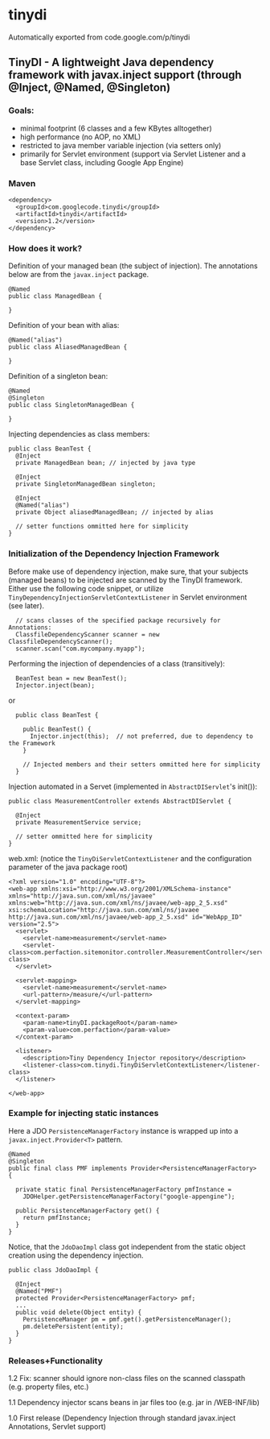 # tinydi
Automatically exported from code.google.com/p/tinydi

## TinyDI - A lightweight Java dependency framework with javax.inject support (through @Inject, @Named, @Singleton)
### Goals:
 *  minimal footprint (6 classes and a few KBytes alltogether)
 *  high performance (no AOP, no XML)
 *  restricted to java member variable injection (via setters only)
 *  primarily for Servlet environment (support via Servlet Listener and a base Servlet class, including Google App Engine) 

### Maven
```
<dependency>
  <groupId>com.googlecode.tinydi</groupId>
  <artifactId>tinydi</artifactId>
  <version>1.2</version>
</dependency>
```

### How does it work?
Definition of your managed bean (the subject of injection). The annotations below are from the `javax.inject` package.
```
@Named
public class ManagedBean {

}
```

Definition of your bean with alias: 
```
@Named("alias")
public class AliasedManagedBean {

}
```

Definition of a singleton bean: 
```
@Named
@Singleton
public class SingletonManagedBean {

}
```

Injecting dependencies as class members: 
```
public class BeanTest {
  @Inject 
  private ManagedBean bean; // injected by java type
  
  @Inject 
  private SingletonManagedBean singleton;
  
  @Inject
  @Named("alias")
  private Object aliasedManagedBean; // injected by alias

  // setter functions ommitted here for simplicity
}
```

### Initialization of the Dependency Injection Framework
Before make use of dependency injection, make sure, that your subjects (managed beans) to be injected are scanned by the TinyDI framework. Either use the following code snippet, or utilize `TinyDependencyInjectionServletContextListener` in Servlet environment (see later).
```
  // scans classes of the specified package recursively for Annotations:
  ClassfileDependencyScanner scanner = new ClassfileDependencyScanner();
  scanner.scan("com.mycompany.myapp"); 
```

Performing the injection of dependencies of a class (transitively):
```
  BeanTest bean = new BeanTest();
  Injector.inject(bean);
```

or
```
  public class BeanTest {

    public BeanTest() {
      Injector.inject(this);  // not preferred, due to dependency to the Framework
    }

    // Injected members and their setters ommitted here for simplicity    
  }
```

Injection automated in a Servet (implemented in `AbstractDIServlet`'s init()):
```
public class MeasurementController extends AbstractDIServlet {

  @Inject
  private MeasurementService service;

  // setter ommitted here for simplicity
}
```

web.xml: (notice the `TinyDiServletContextListener` and the configuration parameter of the java package root)
```
<?xml version="1.0" encoding="UTF-8"?>
<web-app xmlns:xsi="http://www.w3.org/2001/XMLSchema-instance" xmlns="http://java.sun.com/xml/ns/javaee" xmlns:web="http://java.sun.com/xml/ns/javaee/web-app_2_5.xsd" xsi:schemaLocation="http://java.sun.com/xml/ns/javaee http://java.sun.com/xml/ns/javaee/web-app_2_5.xsd" id="WebApp_ID" version="2.5">
  <servlet>
    <servlet-name>measurement</servlet-name>
    <servlet-class>com.perfaction.sitemonitor.controller.MeasurementController</servlet-class>
  </servlet>
  
  <servlet-mapping>
    <servlet-name>measurement</servlet-name>
    <url-pattern>/measure/</url-pattern>
  </servlet-mapping>
  
  <context-param>
    <param-name>tinyDI.packageRoot</param-name>
    <param-value>com.perfaction</param-value>
  </context-param>
    
  <listener>
    <description>Tiny Dependency Injector repository</description>
    <listener-class>com.tinydi.TinyDiServletContextListener</listener-class>
  </listener>

</web-app>
```

### Example for injecting static instances
Here a JDO `PersistenceManagerFactory` instance is wrapped up into a `javax.inject.Provider<T>` pattern. 
```
@Named
@Singleton
public final class PMF implements Provider<PersistenceManagerFactory> {
  
  private static final PersistenceManagerFactory pmfInstance =
    JDOHelper.getPersistenceManagerFactory("google-appengine");

  public PersistenceManagerFactory get() {
    return pmfInstance;
  }
} 
```

Notice, that the `JdoDaoImpl` class got independent from the static object creation using the dependency injection. 
```
public class JdoDaoImpl {

  @Inject
  @Named("PMF")
  protected Provider<PersistenceManagerFactory> pmf;
  ...
  public void delete(Object entity) {
    PersistenceManager pm = pmf.get().getPersistenceManager();
    pm.deletePersistent(entity);
  }
}
```

### Releases+Functionality
1.2 Fix: scanner should ignore non-class files on the scanned classpath (e.g. property files, etc.)

1.1 Dependency injector scans beans in jar files too (e.g. jar in /WEB-INF/lib)

1.0 First release (Dependency Injection through standard javax.inject Annotations, Servlet support) 
